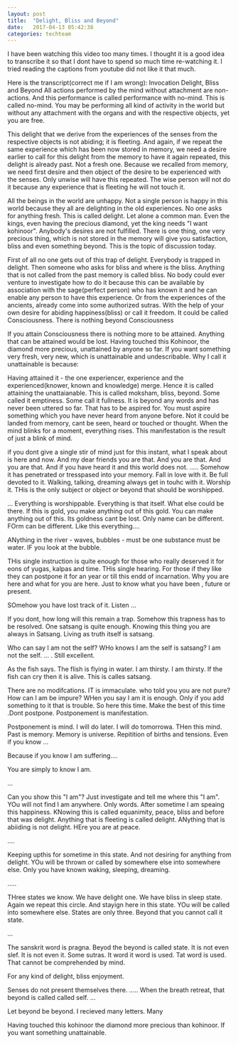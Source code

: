 ```yaml
---
layout: post
title:  "Delight, Bliss and Beyond"
date:   2017-04-13 05:42:38
categories: techteam
---
```

I have been watching this video too many times. I thought it is a good idea to transcribe it so that I dont have to spend so much time re-watching it. I tried reading the captions from youtube did not like it that much.

Here is the transcript(correct me if I am wrong):
Invocation
Delight, Bliss and Beyond
All actions performed by the mind without attachment are non-actions.
And this performance is called performance with no-mind. This is called no-mind.
You may be performing all kind of activity in the world but without any attachment with the organs and with the respective objects, yet you are free.

This delight that we derive from the experiences of the senses from the respective objects is not abiding; it is fleeting. And again, if we repeat the same experience which has been now stored in memory, we need a desire earlier to call for this delight from the memory to have it again repeated, this delight is already past. Not a fresh one. Because we recalled from memory, we need first desire and then object of the desire to be experienced with the senses. Only unwise will have this repeated. The wise person will not do it because any experience that is fleeting he will not touch it.

All the beings in the world are unhappy. Not a single person is happy in this world because they all are delighting in the old experiences. No one asks for anything fresh. This is called delight. Let alone a common man. Even the kings, even having the precious diamond, yet the king needs "I want kohinoor". Anybody's desires are not fulfilled. There is one thing, one very precious thing, which is not stored in the memory will give you satisfaction, bliss and even something beyond. This is the topic of discussion today.

First of all no one gets out of this trap of delight. Everybody is trapped in delight. Then someone who asks for bliss and where is the bliss. Anything that is not called from the past memory is called bliss. No body could ever venture to investigate how to do it because this can be available by association with the sage(perfect person) who has known it and he can enable any person to have this experience. Or from the experiences of the ancients, already come into some authorized sutras. With the help of your own desire for abiding happiness(bliss) or call it freedom. It could be called Consciousness. There is nothing beyond Consciousness

If you attain Consciousness there is nothing more to be attained. Anything that can be attained would be lost. Having touched this Kohinoor, the diamond more precious, unattained by anyone so far. If you want something very fresh, very new, which is unattainable and undescribable. Why I call it unattainable is because:

Having attained it - the one experiencer, experience and the experienced(knower, known and knowledge) merge. Hence it is called attaining the unattaianable. This is called moksham, bliss, beyond. Some called it emptiness. Some call it fullness. It is beyond any words and has never been uttered so far. That has to be aspired for. You must aspire something which you have never heard from anyone before. Not it could be landed from memory, cant be seen, heard or touched or thought. When the mind blinks for a moment, everything rises. This manifestation is the result of just a blink of mind.

if you dont give a single stir of mind just for this instant, what I speak about is here and now. And my dear friends you are that. And you are that. And you are that. And if you have heard it and this world does not. .....
Somehow it has penetrated or tresspased into your memory. Fall in love with it. Be full devoted to it. Walking, talking, dreaming always get in touhc with it. Worship it. THis is the only subject or object or beyond that should be worshipped.

...
Everything is worshippable. Everything is that itself. What else could be there. If this is gold, you make anything out of this gold. You can make anything out of this. Its goldness cant be lost. Only name can be different. FOrm can be different. Like this everything....

ANything in the river - waves, bubbles - must be one substance must be water. IF you look at the bubble.

THis single instruction is quite enough for those who really deserved it for eons of yugas, kalpas and time. THis single hearing. For those if they like they can postpone it for an year or till this endd of incarnation. Why you are here and what for you are here. Just to know what you have been , future or present.

SOmehow you have lost track of it. Listen ...

If you dont, how long will this remain a trap. Somehow this trapness has to be resolved. One satsang is quite enough. Knowing this thing you are always in Satsang. Living as truth itself is satsang.

Who can say I am not the self? WHo knows I am the self is satsang? I am not the self. ... . Still excellent.

As the fish says. The flish is flying in water. I am thirsty. I am thirsty. If the fish can cry then it is alive. This is calles satsang.

There are no modifcations. IT is immaculate. who told you you are not pure? How can I am be impure? WHen you say I am it is enough. Only if you add something to it that is trouble. So here this time. Make the best of this time .Dont postpone. Postponement is manifestation.

Postponement is mind. I will do later. I will do tomorrowa. THen this mind. Past is memory. Memory is universe. Repitition of births and tensions. Even if you know ...

Because if you know I am suffering....

You are simply to know I am.

...

Can you show this "I am"? Just investigate and tell me where this "I am". YOu will not find I am anywhere. Only words. After sometime I am speaing this happiness. KNowing this is called equanimity, peace, bliss and before that was delight. Anything that is fleeting is called delight. ANything that is abiiding is not delight. HEre you are at peace.

....

Keeping upthis  for sometime in this state. And not desiring for anything from delight. YOu will be thrown or called by somewhere else into somewhere else. Only you have known waking, sleeping, dreaming.

.....

THree states we know. We have delight one. We have bliss in sleep state. Again we repeat this circle. And stayign here in this state. YOu will be called into somewhere else. States are only three. Beyond that you cannot call it state.

...

The sanskrit word is pragna. Beyod the beyond is called state. It is not even slef. It is not even it. Some sutras. It word it word is used. Tat word is used. That cannot be comprehended by mind.


For any kind of delight, bliss enjoyment.

Senses do not present themselves there. .....
When the breath retreat, that beyond is called called self. ...

Let beyond be beyond. I recieved many letters. Many

Having touched this kohinoor the diamond more precious than kohinoor.
If you want something unattainable.
